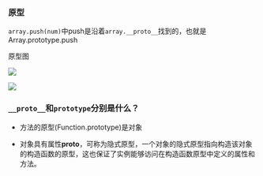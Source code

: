 ### 原型

`array.push(num)`中push是沿着`array.__proto__`找到的，也就是Array.prototype.push

原型图

![](https://images2015.cnblogs.com/blog/787416/201603/787416-20160322110905589-2039017350.png)

![](https://pic1.zhimg.com/80/e83bca5f1d1e6bf359d1f75727968c11_hd.jpg)

### `__proto__`和`prototype`分别是什么？

* 方法的原型\(Function.prototype\)是对象

* 对象具有属性**proto**，可称为隐式原型，一个对象的隐式原型指向构造该对象的构造函数的原型，这也保证了实例能够访问在构造函数原型中定义的属性和方法。



